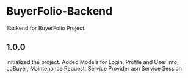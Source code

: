 # BuyerFolio-Backend
Backend for BuyerFolio Project.

## 1.0.0
Initialized the project.
Added Models for Login, Profile and User info, coBuyer, Maintenance Request, Service Provider asn Service Session


